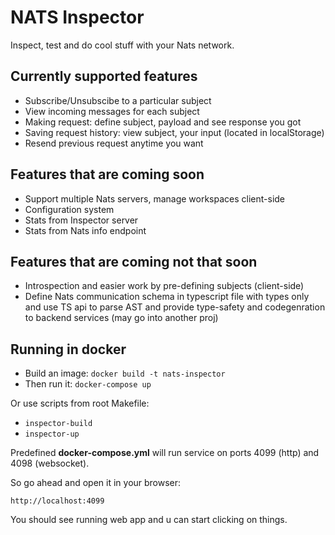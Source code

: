 # NATS Inspector

Inspect, test and do cool stuff with your Nats network.

## Currently supported features

- Subscribe/Unsubscibe to a particular subject
- View incoming messages for each subject
- Making request: define subject, payload and see response you got
- Saving request history: view subject, your input (located in localStorage)
- Resend previous request anytime you want

## Features that are coming soon

- Support multiple Nats servers, manage workspaces client-side
- Configuration system
- Stats from Inspector server
- Stats from Nats info endpoint

## Features that are coming not that soon

- Introspection and easier work by pre-defining subjects (client-side)
- Define Nats communication schema in typescript file with types only and use TS api to parse AST and provide type-safety and codegenration to backend services (may go into another proj)

## Running in docker

- Build an image: `docker build -t nats-inspector`
- Then run it: `docker-compose up`

Or use scripts from root Makefile:
- `inspector-build`
- `inspector-up`

Predefined **docker-compose.yml** will run service on ports 4099 (http) and 4098 (websocket).

So go ahead and open it in your browser:

`http://localhost:4099`

You should see running web app and u can start clicking on things.
